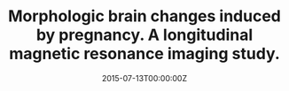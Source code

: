 ---
title: 'Morphologic brain changes induced by pregnancy. A longitudinal magnetic resonance imaging study.'
authors:
- Erika Barba-Müller
date: "2015-07-13T00:00:00Z"
doi: ""
publishDate: "2015-07-13T00:00:00Z"
# Publication type.
# Legend: 0 = Uncategorized; 1 = Conference paper; 2 = Journal article;
# 3 = Preprint / Working Paper; 4 = Report; 5 = Book; 6 = Book section;
# 7 = Thesis; 8 = Patent
publication_types: ["7"]
publication: 'Doctorado en Neurociencia Cognitiva. Universidad Autónoma de Barcelona'
tags:
- Thesis
featured: false
links:
- name: Enlace a la tesis
  url: https://www.tesisenred.net/bitstream/handle/10803/319448/ebmh1de1.pdf
---